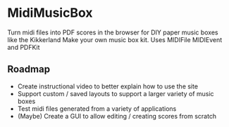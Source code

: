 # MidiMusicBox
Turn midi files into PDF scores in the browser for DIY paper music boxes like the Kikkerland Make your own music box kit.
Uses MIDIFile MIDIEvent and PDFKit

## Roadmap
- Create instructional video to better explain how to use the site
- Support custom / saved layouts to support a larger variety of music boxes
- Test midi files generated from a variety of applications
- (Maybe) Create a GUI to allow editing / creating scores from scratch
